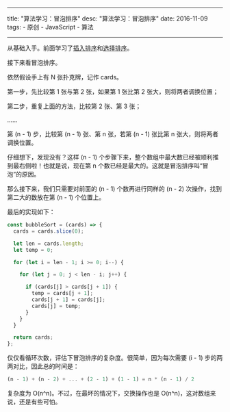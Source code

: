 ---
 title:  "算法学习：冒泡排序"
 desc:  "算法学习：冒泡排序"
 date: 2016-11-09
 tags:
     - 原创
     - JavaScript
     - 算法
    
----

从基础入手。前面学习了[插入排序](../algo-insertion-sort/)和[选择排序](../algo-selection-sort)。

接下来看冒泡排序。

依然假设手上有 N 张扑克牌，记作 cards。

第一步，先比较第 1 张与第 2 张，如果第 1 张比第 2 张大，则将两者调换位置；

第二步，重复上面的方法，比较第 2 张、第 3 张；

……

第 (n - 1) 步，比较第 (n - 1) 张、第 n 张，若第 (n - 1) 张比第 n 张大，则将两者调换位置。

仔细想下，发现没有？这样 (n - 1) 个步骤下来，整个数组中最大数已经被顺利推到最右侧啦！也就是说，现在第 n 个数已经是最大的。这就是冒泡排序叫“冒泡”的原因。

那么接下来，我们只需要对前面的 (n - 1) 个数再进行同样的 (n - 2) 次操作，找到第二大的数放在第 (n - 1) 个位置上。

最后的实现如下：

```javascript
const bubbleSort = (cards) => {
  cards = cards.slice(0);

  let len = cards.length;
  let temp = 0;

  for (let i = len - 1; i >= 0; i--) {

    for (let j = 0; j < len - i; j++) {

      if (cards[j] > cards[j + 1]) {
        temp = cards[j + 1];
        cards[j + 1] = cards[j];
        cards[j] = temp;
      }
    }
  }

  return cards;
};
```

仅仅看循环次数，评估下冒泡排序的复杂度。很简单，因为每次需要 (i - 1) 步的两两对比，因此总的时间是：

```javascript
(n - 1) + (n - 2) + ... + (2 - 1) + (1 - 1) = n * (n - 1) / 2
```

复杂度为 O(n^n)。不过，在最坏的情况下，交换操作也是 O(n^n)，这对数组来说，还是有些可怕。
